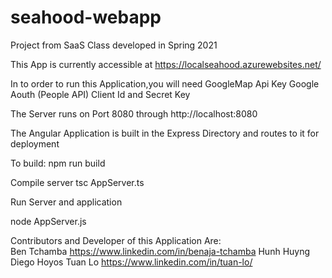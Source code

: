 # seahood-webapp
Project from SaaS Class developed in Spring 2021

This App is currently accessible at https://localseahood.azurewebsites.net/

In to order to run this Application,you will need 
GoogleMap Api Key
Google Aouth (People API) Client Id and Secret Key

The Server runs on Port 8080 through http://localhost:8080 

The Angular Application is built in the Express Directory and routes to it for deployment 

To build:
npm run build 

Compile server 
tsc AppServer.ts 

Run Server and application

node AppServer.js 

Contributors and Developer of this Application Are:\
Ben Tchamba https://www.linkedin.com/in/benaja-tchamba
Hunh Huyng 
Diego Hoyos 
Tuan Lo https://www.linkedin.com/in/tuan-lo/
